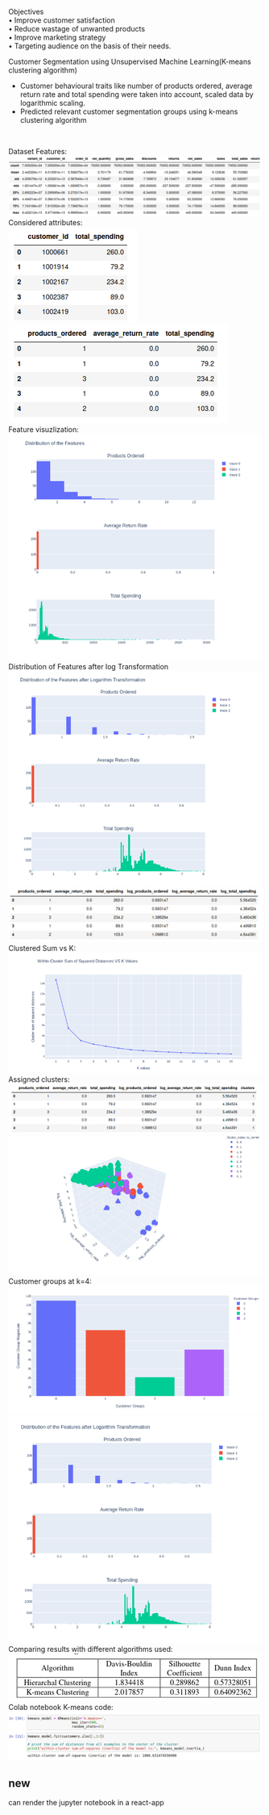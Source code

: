 Objectives<br>
• Improve customer satisfaction<br>
• Reduce wastage of unwanted products<br>
• Improve marketing strategy<br>
• Targeting audience on the basis of their needs.<br>

Customer Segmentation using Unsupervised Machine Learning(K-means clustering algorithm)<br>
  * Customer behavioural traits like number of products ordered, average return rate and total spending were taken
  into account, scaled data by logarithmic scaling.
  * Predicted relevant customer segmentation groups using k-means clustering algorithm

<br>

Dataset Features:<br>
![img1](/images/1.png)<br>
Considered attributes:<br>
![img1](/images/2.png)<br>
![img1](/images/3.png)<br>
Feature visuzlization:<br>
![img1](/images/4.png)<br>
Distribution of Features after log Transformation
![img1](/images/5.png)<br>
![img1](/images/6.png)<br>
Clustered Sum vs K:<br>
![img1](/images/7.png)<br>
Assigned clusters:<br>
![img1](/images/8.png)<br>
![img1](/images/9.png)<br>
Customer groups at k=4:<br>
![img1](/images/10.png)<br>
![img1](/images/11.png)<br>
Comparing results with different algorithms used:<br>
![img1](/images/12.png)<br>
Colab notebook K-means code:<br>
![img1](/images/21.png)<br>

## new
can render the jupyter notebook in a react-app
